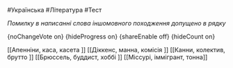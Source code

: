 #Українська #Література #Тест

*Помилку в написанні слова іншомовного походження допущено в рядку*

{noChangeVote on}
{hideProgress on}
{shareEnable off}
{hideCount on}

[[Апенніни, каса, касета ]]
[[Діккенс, манна, комісія ]]
[[Канни, колектив, брутто ]]
[[Брюссель, буддист, хоббі ]]
[[Міссурі, іммігрант, тонна]]

